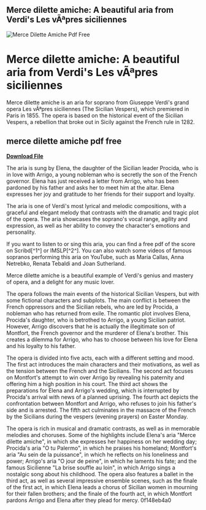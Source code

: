 ## Merce dilette amiche: A beautiful aria from Verdi's Les vÃªpres siciliennes

 
![Merce Dilette Amiche Pdf Free](https://i1.sndcdn.com/avatars-wlhf5Fm4iOPPFsjv-FTf1xQ-t500x500.jpg)

 
# Merce dilette amiche: A beautiful aria from Verdi's Les vÃªpres siciliennes
 
Merce dilette amiche is an aria for soprano from Giuseppe Verdi's grand opera Les vÃªpres siciliennes (The Sicilian Vespers), which premiered in Paris in 1855. The opera is based on the historical event of the Sicilian Vespers, a rebellion that broke out in Sicily against the French rule in 1282.
 
## merce dilette amiche pdf free


[**Download File**](https://www.google.com/url?q=https%3A%2F%2Furllie.com%2F2tKJd0&sa=D&sntz=1&usg=AOvVaw0W84uiAGQPyTUbOg9rmrvy)

 
The aria is sung by Elena, the daughter of the Sicilian leader Procida, who is in love with Arrigo, a young nobleman who is secretly the son of the French governor. Elena has just received a letter from Arrigo, who has been pardoned by his father and asks her to meet him at the altar. Elena expresses her joy and gratitude to her friends for their support and loyalty.
 
The aria is one of Verdi's most lyrical and melodic compositions, with a graceful and elegant melody that contrasts with the dramatic and tragic plot of the opera. The aria showcases the soprano's vocal range, agility and expression, as well as her ability to convey the character's emotions and personality.
 
If you want to listen to or sing this aria, you can find a free pdf of the score on Scribd[^1^] or IMSLP[^2^]. You can also watch some videos of famous sopranos performing this aria on YouTube, such as Maria Callas, Anna Netrebko, Renata Tebaldi and Joan Sutherland.
 
Merce dilette amiche is a beautiful example of Verdi's genius and mastery of opera, and a delight for any music lover.
  
The opera follows the main events of the historical Sicilian Vespers, but with some fictional characters and subplots. The main conflict is between the French oppressors and the Sicilian rebels, who are led by Procida, a nobleman who has returned from exile. The romantic plot involves Elena, Procida's daughter, who is betrothed to Arrigo, a young Sicilian patriot. However, Arrigo discovers that he is actually the illegitimate son of Montfort, the French governor and the murderer of Elena's brother. This creates a dilemma for Arrigo, who has to choose between his love for Elena and his loyalty to his father.
 
The opera is divided into five acts, each with a different setting and mood. The first act introduces the main characters and their motivations, as well as the tension between the French and the Sicilians. The second act focuses on Montfort's attempt to win over Arrigo by revealing his paternity and offering him a high position in his court. The third act shows the preparations for Elena and Arrigo's wedding, which is interrupted by Procida's arrival with news of a planned uprising. The fourth act depicts the confrontation between Montfort and Arrigo, who refuses to join his father's side and is arrested. The fifth act culminates in the massacre of the French by the Sicilians during the vespers (evening prayers) on Easter Monday.
 
The opera is rich in musical and dramatic contrasts, as well as in memorable melodies and choruses. Some of the highlights include Elena's aria "Merce dilette amiche", in which she expresses her happiness on her wedding day; Procida's aria "O tu Palermo", in which he praises his homeland; Montfort's aria "Au sein de la puissance", in which he reflects on his loneliness and power; Arrigo's aria "O jour de peine", in which he laments his fate; and the famous Sicilienne "La brise souffle au loin", in which Arrigo sings a nostalgic song about his childhood. The opera also features a ballet in the third act, as well as several impressive ensemble scenes, such as the finale of the first act, in which Elena leads a chorus of Sicilian women in mourning for their fallen brothers; and the finale of the fourth act, in which Montfort pardons Arrigo and Elena after they plead for mercy.
 0f148eb4a0
